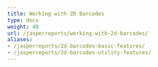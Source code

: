 ```yaml
---
title: Working with 2D Barcodes
type: docs
weight: 40
url: /jasperreports/working-with-2d-barcodes/
aliases:
- /jasperreports/2d-barcodes-basic-features/
- /jasperreports/2d-barcodes-utility-features/
---
```


